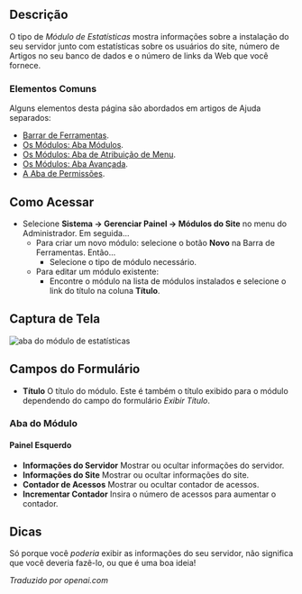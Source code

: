 <!-- Filename: Help4.x:Site_Modules:_Statistics  / Display title: Módulos: Estatísticas -->

## Descrição

O tipo de *Módulo de Estatísticas* mostra informações sobre a instalação do seu servidor junto com estatísticas sobre os usuários do site, número de Artigos no seu banco de dados e o número de links da Web que você fornece.

### Elementos Comuns

Alguns elementos desta página são abordados em artigos de Ajuda separados:

* [Barrar de Ferramentas](jdocmanual?article=help/common-elements/toolbars).
* [Os Módulos: Aba Módulos](jdocmanual?article=help/modules/modules-module-tab).
* [Os Módulos: Aba de Atribuição de Menu](jdocmanual?article=help/modules/modules-menu-assignment-tab).
* [Os Módulos: Aba Avançada](jdocmanual?article=help/modules/modules-advanced-tab).
* [A Aba de Permissões](jdocmanual?article=help/common-elements/edit-permissions).

## Como Acessar

- Selecione **Sistema → Gerenciar Painel → Módulos do Site** no menu do Administrador. Em seguida...
  - Para criar um novo módulo: selecione o botão **Novo** na Barra de Ferramentas. Então...
    - Selecione o tipo de módulo necessário.
  - Para editar um módulo existente:
    - Encontre o módulo na lista de módulos instalados e selecione o
      link do título na coluna **Título**.

## Captura de Tela

![aba do módulo de estatísticas](../../../ptbr/images/modules-site/modules-statistics-module-tab.png)

## Campos do Formulário

- **Título** O título do módulo. Este é também o título exibido
  para o módulo dependendo do campo do formulário *Exibir Título*.

### Aba do Módulo

#### Painel Esquerdo

- **Informações do Servidor** Mostrar ou ocultar informações do servidor.
- **Informações do Site** Mostrar ou ocultar informações do site.
- **Contador de Acessos** Mostrar ou ocultar contador de acessos.
- **Incrementar Contador** Insira o número de acessos para aumentar o contador.

## Dicas

Só porque você *poderia* exibir as informações do seu servidor, não significa que você deveria fazê-lo, ou que é uma boa ideia!

*Traduzido por openai.com*

